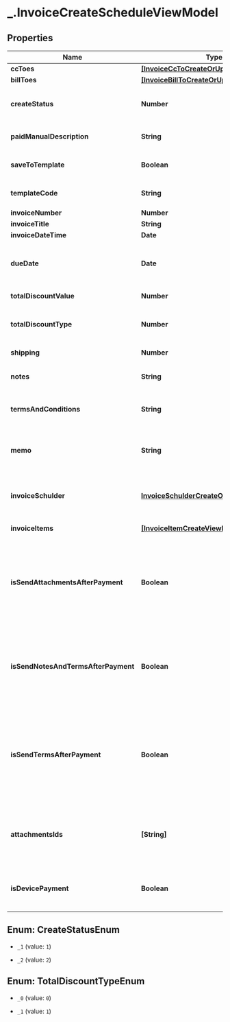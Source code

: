 # _.InvoiceCreateScheduleViewModel

## Properties
Name | Type | Description | Notes
------------ | ------------- | ------------- | -------------
**ccToes** | [**[InvoiceCcToCreateOrUpdateViewModel]**](InvoiceCcToCreateOrUpdateViewModel.md) | ایمیل ها | [optional] 
**billToes** | [**[InvoiceBillToCreateOrUpdateViewModel]**](InvoiceBillToCreateOrUpdateViewModel.md) | مشتریان | [optional] 
**createStatus** | **Number** | نوع ثبت:  1 = ارسال  2 = دستی پرداخت شد | [optional] 
**paidManualDescription** | **String** | شرح پرداخت دستی | [optional] [default to '']
**saveToTemplate** | **Boolean** | ذخیره به عنوان قالب | [optional] [default to false]
**templateCode** | **String** | کد یکتای قالب فاکتور | [optional] [default to '']
**invoiceNumber** | **Number** | شماره فاکتور | [optional] 
**invoiceTitle** | **String** | عنوان فاکتور | [optional] 
**invoiceDateTime** | **Date** | تاریخ ثبت | [optional] 
**dueDate** | **Date** | تاریخ سررسید- تاریخی که باید پرداخت صورت پذیرد | [optional] 
**totalDiscountValue** | **Number** | تخفیف به کل فاکتور | [optional] 
**totalDiscountType** | **Number** | نوع تخفیف به کل فاکتور:  0 = مبلغ  1 = درصد | [optional] 
**shipping** | **Number** | هزینه حمل و نقل | [optional] 
**notes** | **String** | پیامی جهت نمایش به پرداخت کننده | [optional] [default to '']
**termsAndConditions** | **String** | متن شرایط و قوانین جهت نمایش به پرداخت کننده | [optional] [default to '']
**memo** | **String** | ایجاد یک متن دلخواه جهت یادآوری فقط برای صادر کننده فاکتور | [optional] [default to '']
**invoiceSchulder** | [**InvoiceSchulderCreateOrUpdateViewModel**](InvoiceSchulderCreateOrUpdateViewModel.md) | ارسال زماندار که رابطه (یک به یک) یا (یک به صفر) دارد | [optional] 
**invoiceItems** | [**[InvoiceItemCreateViewModel]**](InvoiceItemCreateViewModel.md) | آیتم های مالی فاکتور | [optional] 
**isSendAttachmentsAfterPayment** | **Boolean** | نمایش فایل های ضمیمه به پرداخت کننده پس از پرداخت موفق = true, نمایش در قبل و بعد از پرداخت = false | [optional] [default to false]
**isSendNotesAndTermsAfterPayment** | **Boolean** | نمایش پیام به پرداخت کننده پس از پرداخت موفق = true, نمایش در قبل و بعد از پرداخت = false | [optional] [default to false]
**isSendTermsAfterPayment** | **Boolean** | نمایش متن قوانین و مقررات به پرداخت کننده پس از پرداخت موفق = true, نمایش در قبل و بعد از پرداخت = false | [optional] [default to false]
**attachmentsIds** | **[String]** | کلید(های) یکتا دریافت شده از سرویس آپلود به صورت آرایه از رشته ها قرار دهید | [optional] 
**isDevicePayment** | **Boolean** | ثبت فاکتور بدون مشتری = true, با مشتری = false | [optional] [default to false]


<a name="CreateStatusEnum"></a>
## Enum: CreateStatusEnum


* `_1` (value: `1`)

* `_2` (value: `2`)




<a name="TotalDiscountTypeEnum"></a>
## Enum: TotalDiscountTypeEnum


* `_0` (value: `0`)

* `_1` (value: `1`)




